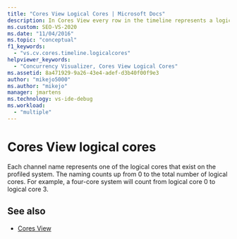 ```yaml
---
title: "Cores View Logical Cores | Microsoft Docs"
description: In Cores View every row in the timeline represents a logical core, and the rows are named Logical Core 0, Logical Core 1, etc. 
ms.custom: SEO-VS-2020
ms.date: "11/04/2016"
ms.topic: "conceptual"
f1_keywords:
  - "vs.cv.cores.timeline.logicalcores"
helpviewer_keywords:
  - "Concurrency Visualizer, Cores View Logical Cores"
ms.assetid: 8a471929-9a26-43e4-adef-d3b40f00f9e3
author: "mikejo5000"
ms.author: "mikejo"
manager: jmartens
ms.technology: vs-ide-debug
ms.workload:
  - "multiple"
---
```

# Cores View logical cores
Each channel name represents one of the logical cores that exist on the profiled system. The naming counts up from 0 to the total number of logical cores. For example, a four-core system will count from logical core 0 to logical core 3.

## See also
- [Cores View](../profiling/cores-view.md)